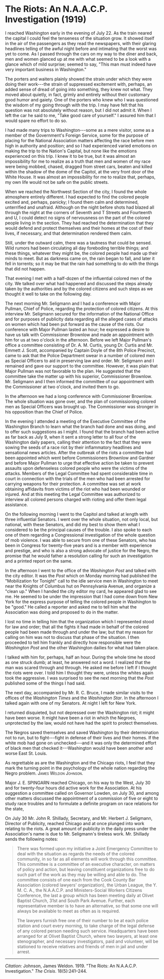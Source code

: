 <!--
title:   The Riots: An N.A.A.C.P. Investigation
author:  Johnson, James Weldon
journal: The Crisis
year:    1919
volume:  18
issue:   5
pages:   241-244
-->
# The Riots: An N.A.A.C.P. Investigation (1919)

I reached Washington early in the evening of July 22. As the train neared the capital I could feel the tenseness of the situation grow. It showed itself in the air of the passengers as they read the newspapers, with their glaring headlines telling of the awful night before and intimating that the worst was yet to come. As I  passed through the cars on my way to the diner and back, men and women glanced up at me with what seemed to be a look with a glance which of mild surprise; seemed to say, "This man must indeed have very important business in Washington."

The porters and waiters plainly showed the strain under which they were doing their work---the strain of suppressed excitement with, perhaps, an added sense of dread of going into something, they knew not what. They moved about quietly, in fact, grimly and entirely without their customary good humor and gaiety. One of the porters who knew who I was questioned the wisdom of my going through with the trip. I may have felt that his question was not absolutely without reason, but I did not admit it. When I left the car he said to me, "Take good care of yourself." I assured him that I would spare no effort to do so.

I had made many trips to Washington---some as a mere visitor, some as a member of the Government's Foreign Service, some for the purpose of placing for the National Association matters affecting the race before men high in authority and position; and so I had experienced varied emotions on making the trip to the Nation's Capital, but none like the emotions experienced on this trip. I knew it to be true, but it was almost an impossibility for me to realize as a truth that men and women of my race were being mobbed, chased, dragged from street cars, beaten and killed within the shadow of the dome of the Capitol, at the very front door of the White House. It was almost an impossibility for me to realize that, perhaps, my own life would not be safe on the public streets.

When we reached the Northwest Section of the city, I found the whole atmosphere entirely different. I had expected to find the colored people excited and, perhaps, panicky; I found them calm and determined, unterrified and unafraid. Although on the night before shots had blazed all through the night at the corners of Seventh and T Streets and Fourteenth and U, I could detect no signs of nervousness on the part of the colored people living in the section. They had reached the determination that they would defend and protect themselves and their homes at the cost of their lives, if necessary, and that determination rendered them calm.

Still, under the outward calm, there was a tautness that could be sensed. Wild rumors had been circulating all day foreboding terrible things; and these things, whatever they might be, the colored people had made up their minds to meet. But as darkness came on, the rain began to fall, and later it fell in torrents; so it may be that the rain had something to do with the things that did not happen.

That evening I met with a half-dozen of the influential colored men of the city. We talked over what had happened and discussed the steps already taken by the authorities and by the colored citizens and such steps as we thought it well to take on the following day.

The next morning Mr. Seligmann and I had a conference with Major Pullman, Chief of Police, regarding the protection of colored citizens. At this interview Mr. Seligmann secured for the information of the National Office and for purposes of publicity data regarding all the alleged cases of attacks on women which had been put forward as the cause of the riots. Our conference with Major Pullman lasted an hour; he expressed a desire to have us talk with Commissioner Brownlow and made an appointment with him for us at two o'clock in the afternoon. Before we left Major Pullman's office a committee consisting of Dr. A. M. Curtis, young Dr. Curtis and Mr. Emmett J. Scott, accompanied by Captain Doyle of the 8th Police Precinct, came to ask that the Police Department swear in a number of colored men as Special Officers to aid in preserving law and order. Mr. Seligmann and I remained and gave our support to the committee. However, it was plain that Major Pullman was not favorable to the plan. He suggested that the committee take the matter up with his superior, Commissioner Brownlow. Mr. Seligmann and I then informed the committee of our appointment with the Commissioner at two o'clock, and invited them to go.

In the afternoon we had a long conference with Commissioner Brownlow. The whole situation was gone over, and the plan of commissioning colored men as Special Officers was brought up. The Commissioner was stronger in his opposition than the Chief of Police.

In the evening I attended a meeting of the Executive Committee of the Washington Branch to learn what the branch had done and was doing, and to offer such suggestions as I might. I found that the branch had been active as far back as July 9, when it sent a strong letter to all four of the Washington daily papers, calling their attention to the fact that they were sowing the seeds of a race riot by their inflammatory headlines and sensational news articles. After the outbreak of the riots a committee had been appointed which went before Commissioners Brownlow and Gardner and before Major Pullman to urge that effective action be taken to prevent assaults upon defenseless colored people who were the victims of the attacks. Members of the Legal Committee had spent considerable time in court in connection with the trials of the men who had been arrested for carrying weapons for their protection. A committee was set at work obtaining affidavits from victims of the riot who had been wounded or injured. And at this meeting the Legal Committee was authorized to interview all colored persons charged with rioting and offer them legal assistance.

On the following morning I went to the Capitol and talked at length with three influential Senators. I went over the whole situation, not only local, but national, with these Senators, and did my best to show them what I considered to be the principal causes of the trouble. I also spoke to each one of them regarding a Congressional investigation of the whole question of mob violence. I was able to secure from one of these Senators, who has been in Congress for twenty-five years and is a member with experience and prestige, and who is also a strong advocate of justice for the Negro, the promise that he would father a resolution calling for such an investigation and a printed report on the same.

In the afternoon I went to the office of the *Washington Post* and talked with the city editor. It was the *Post* which on Monday morning had published the "Mobilization for Tonight" call to the idle service men in Washington to meet near the Knights of Columbus hut on Pennsylvania Avenue, and organize a "clean up." When I handed the city editor my card, he appeared glad to see me. He seemed to be under the impression that I had come down from New York for the express purpose of telling the colored people in Washington to be "good." He called a reporter and asked me to tell him what the Association was doing and proposed to do in the matter.

I lost no time in telling him that the  organization which I represented stood for law and order; that all the fights it had made in behalf of the colored people had been made through and under the law; but that my reason for calling on him was not to discuss that phase of the situation. I then proceeded to tell him frankly and directly how responsible were the *Washington Post* and the other Washington dailies for what had taken place.

I talked with him for, perhaps, half an hour. During the whole time he stood as one struck dumb; at least, he answered not a word. I realized that the man was scared through and through. He asked me before I left if I thought the riots were over. I told him I thought they were, unless the whites again took the aggressive. I was surprised to see the next morning that the *Post* published some of the things I had said.

The next day, accompanied by Mr. R. C. Bruce, I made similar visits to the offices of the *Washington Times* and the *Washington Star*. In the afternoon I talked again with one of my Senators. At night I left for New York.

I returned disquieted, but not depressed over the Washington riot; it might have been worse. It might have been a riot in which the Negroes, unprotected by the law, would not have had the spirit to protect themselves.

The Negros saved themselves and saved Washington by their determination not to run, but to fight---fight in defense of their lives and their homes. If the white mob had gone on unchecked---and it was only the determined effort of black men that checked it---Washington would have been another and worse East St. Louis.

As regrettable as are the Washington and the Chicago riots, I feel that they mark the turning point in the psychology of the whole nation regarding the Negro problem. <span style="font-variant:small-caps;">James Weldon Johnson</span>.

Major J. E. SPINGARN reached Chicago, on his way to the West, July 30 and for twenty-four hours did active work for the Association. At his suggestion a committee called on Governor Lowden, on July 30, and among other matters discussed the appointment of a commission of five or eight to study race troubles and to formulate a definite program on race relations for the state,

On July 30 Mr. John R. Shillady, Secretary, and Mr. Herbert J. Seligmann, Director of Publicity, reached Chicago and at once plunged into work relating to the riots. A great amount of publicity in the daily press under the Association's name is due to Mr. Seligmann's tireless work. Mr. Shillady sends the following notes:

> There was formed upon my initiative a Joint Emergency Committee to deal with the situation as regards the needs of the colored community, in so far as all elements will work through this committee. This committee is a committee of an executive character, on matters of policy and action, but leaving constituent organizations free to do such part of the work as they may be willing and able to do. The committee consists of one each from the Cook County Bar Association  (colored lawyers' organization), the Urban League, the Y. M. C. A., the N.A.A.C.P. and Ministers-Social Workers Citizens Conference, the last a group which has been meeting daily at Olivet Baptist Church, 31st and South Park Avenue. Further, each representative member is to have an alternative, so that some one will always be available to meet as often as is required.    <p> The lawyers furnish free one of their number to be at each police station and court every morning, to take charge of the legal defense of any colored person needing such service. Headquarters have been arranged for at Olivet Baptist Church, where two lawyers, at least one stenographer, and necessary investigators, paid and volunteer, will be stationed to receive relatives and friends of men in jail and under arrest.

______________
*Citation:* Johnson, James Weldon. 1919. "The Riots: An N.A.A.C.P. Investigation." *The Crisis*. 18(5):241&ndash;244.
